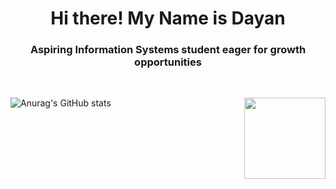 <h1 align="center">Hi there! My Name is Dayan </h1>
<h3 align="center">Aspiring Information Systems student eager for growth opportunities</h3> 
<br>

![Anurag's GitHub stats](https://github-readme-stats.vercel.app/api?username=DayanFA&theme=jolly&show_icons=true)
<img  align= "right" height="130em" src="https://github-readme-stats.vercel.app/api/top-langs/?username=DayanFA&layout=compact&langs_count=16&theme=jolly"/>
